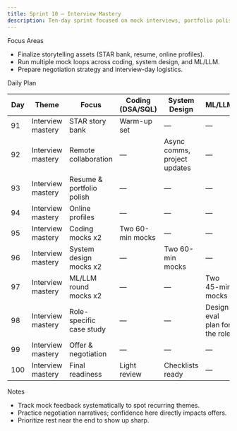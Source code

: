 ```yaml
---
title: Sprint 10 — Interview Mastery
description: Ten-day sprint focused on mock interviews, portfolio polish, and final readiness.
---
```


Focus Areas

- Finalize storytelling assets (STAR bank, resume, online profiles).
- Run multiple mock loops across coding, system design, and ML/LLM.
- Prepare negotiation strategy and interview-day logistics.

Daily Plan

| Day | Theme | Focus | Coding (DSA/SQL) | System Design | ML/LLM | Build/Project | Behavioral/Portfolio | Checkpoint |
| --- | --- | --- | --- | --- | --- | --- | --- | --- |
| 91 | Interview mastery | STAR story bank | Warm-up set | — | — | 10 STAR stories (with metrics) | Practice out loud | — |
| 92 | Interview mastery | Remote collaboration | — | Async comms, project updates | — | Playbooks/templates | Conflict & feedback stories | — |
| 93 | Interview mastery | Resume & portfolio polish | — | — | — | Resume tailoring + README | Elevator pitch | — |
| 94 | Interview mastery | Online profiles | — | — | — | LinkedIn/GitHub cleanup | Value prop statement | — |
| 95 | Interview mastery | Coding mocks x2 | Two 60-min mocks | — | — | Post-mortems | Communication feedback | — |
| 96 | Interview mastery | System design mocks x2 | — | Two 60-min mocks | — | Post-mortems | Clarity & structure | — |
| 97 | Interview mastery | ML/LLM round mocks x2 | — | — | Two 45-min mocks | Post-mortems | Teaching mindset | — |
| 98 | Interview mastery | Role-specific case study | — | — | Design eval plan for the role | Case one-pager | Negotiation prep | — |
| 99 | Interview mastery | Offer & negotiation | — | — | — | Comp bands, ask script | Rehearse asks | — |
| 100 | Interview mastery | Final readiness | Light review | Checklists ready | — | Interview day kit | Sleep & logistics | Milestone 10 |

Notes

- Track mock feedback systematically to spot recurring themes.
- Practice negotiation narratives; confidence here directly impacts offers.
- Prioritize rest near the end to show up sharp.
